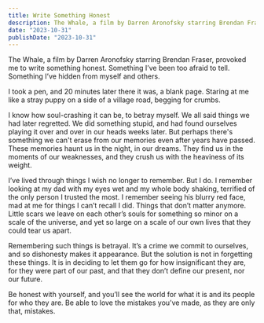 ```yaml
---
title: Write Something Honest
description: The Whale, a film by Darren Aronofsky starring Brendan Fraser, provoked me to write something honest. Something I’ve been too afraid to tell. Something I’ve hidden from myself and others.
date: "2023-10-31"
publishDate: "2023-10-31"
---
```


The Whale, a film by Darren Aronofsky starring Brendan Fraser, provoked me to write something honest. Something I’ve been too afraid to tell. Something I’ve hidden from myself and others.

I took a pen, and 20 minutes later there it was, a blank page. Staring at me like a stray puppy on a side of a village road, begging for crumbs.

I know how soul-crashing it can be, to betray myself. We all said things we had later regretted. We did something stupid, and had found ourselves playing it over and over in our heads weeks later. But perhaps there's something we can't erase from our memories even after years have passed. These memories haunt us in the night, in our dreams. They find us in the moments of our weaknesses, and they crush us with the heaviness of its weight.

I’ve lived through things I wish no longer to remember. But I do. I remember looking at my dad with my eyes wet and my whole body shaking, terrified of the only person I trusted the most. I remember seeing his blurry red face, mad at me for things I can’t recall I did. Things that don’t matter anymore. Little scars we leave on each other’s souls for something so minor on a scale of the universe, and yet so large on a scale of our own lives that they could tear us apart.

Remembering such things is betrayal. It’s a crime we commit to ourselves, and so dishonesty makes it appearance. But the solution is not in forgetting these things. It is in deciding to let them go for how insignificant they are, for they were part of our past, and that they don’t define our present, nor our future.

Be honest with yourself, and you’ll see the world for what it is and its people for who they are. Be able to love the mistakes you’ve made, as they are only that, mistakes.
